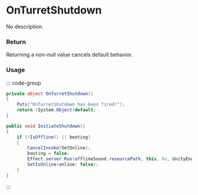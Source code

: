 <Badge type="danger" text="Carbon Compatible"/><Badge type="warning" text="Oxide Compatible"/>
# OnTurretShutdown
No description.
### Return
Returning a non-null value cancels default behavior.

### Usage
::: code-group
```csharp [Example]
private object OnTurretShutdown()
{
	Puts("OnTurretShutdown has been fired!");
	return (System.Object)default;
}
```
```csharp [Source — Assembly-CSharp @ AutoTurret]
public void InitiateShutdown()
{
	if (!IsOffline() || booting)
	{
		CancelInvoke(SetOnline);
		booting = false;
		Effect.server.Run(offlineSound.resourcePath, this, 0u, UnityEngine.Vector3.zero, UnityEngine.Vector3.zero);
		SetIsOnline(online: false);
	}
}

```
:::
